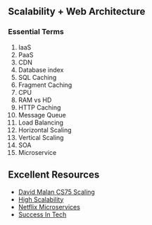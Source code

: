 ## Scalability + Web Architecture

### Essential Terms

1.  IaaS
2.  PaaS
3.  CDN
4.  Database index
5.  SQL Caching
6.  Fragment Caching
7.  CPU
8.  RAM vs HD
9.  HTTP Caching
10. Message Queue
11. Load Balancing
12. Horizontal Scaling
13. Vertical Scaling
14. SOA
15. Microservice

## Excellent Resources

* [David Malan CS75 Scaling](https://www.youtube.com/watch?v=-W9F__D3oY4)
* [High Scalability](http://highscalability.com/)
* [Netflix Microservices](https://www.youtube.com/watch?v=CZ3wIuvmHeM)
* [Success In Tech](https://www.youtube.com/channel/UC-vYrOAmtrx9sBzJAf3x_xw)

